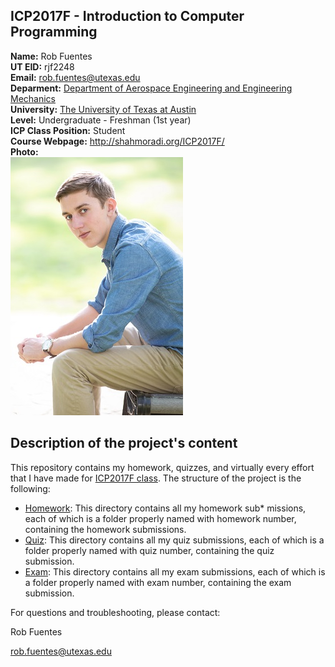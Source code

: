## ICP2017F - Introduction to Computer Programming

__Name:__ Rob Fuentes  
__UT EID:__ rjf2248  
__Email:__ rob.fuentes@utexas.edu  
__Deparment:__ [Department of Aerospace Engineering and Engineering Mechanics](http://ae.utexas.edu)  
__University:__ [The University of Texas at Austin](http://utexas.edu)  
__Level:__ Undergraduate - Freshman (1st year)  
__ICP Class Position:__ Student  
__Course Webpage:__ http://shahmoradi.org/ICP2017F/  
__Photo:__  
![me](https://github.com/RobFuentes99/ICP2017F/blob/master/Portrait%20(2).jpg)
## Description of the project's content

This repository contains my homework, quizzes, and virtually every effort that I have made for [ICP2017F class](http://www.shahmoradi.org/ICP2017F/).  The structure of the project is the following:  
* [Homework](./hw/):
This directory contains all my homework sub* missions, each of which is a folder properly named with homework number, containing the homework submissions.
* [Quiz](./quiz/):
This directory contains all my quiz submissions, each of which is a folder properly named with quiz number, containing the quiz submission.
* [Exam](./exam/):
This directory contains all my exam submissions, each of which is a folder properly named with exam number, containing the exam submission.


For questions and troubleshooting, please contact:

Rob Fuentes

rob.fuentes@utexas.edu
